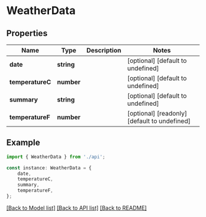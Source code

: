 # WeatherData


## Properties

Name | Type | Description | Notes
------------ | ------------- | ------------- | -------------
**date** | **string** |  | [optional] [default to undefined]
**temperatureC** | **number** |  | [optional] [default to undefined]
**summary** | **string** |  | [optional] [default to undefined]
**temperatureF** | **number** |  | [optional] [readonly] [default to undefined]

## Example

```typescript
import { WeatherData } from './api';

const instance: WeatherData = {
    date,
    temperatureC,
    summary,
    temperatureF,
};
```

[[Back to Model list]](../README.md#documentation-for-models) [[Back to API list]](../README.md#documentation-for-api-endpoints) [[Back to README]](../README.md)
